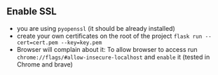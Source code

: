 ## Enable SSL 

- you are using `pyopenssl` (it should be already installed)
- create your own certificates on the root of the project `flask run --cert=cert.pem --key=key.pem`
- Browser will complain about it: To allow browser to access run `chrome://flags/#allow-insecure-localhost` and `enable`  it (tested in Chrome and brave)
